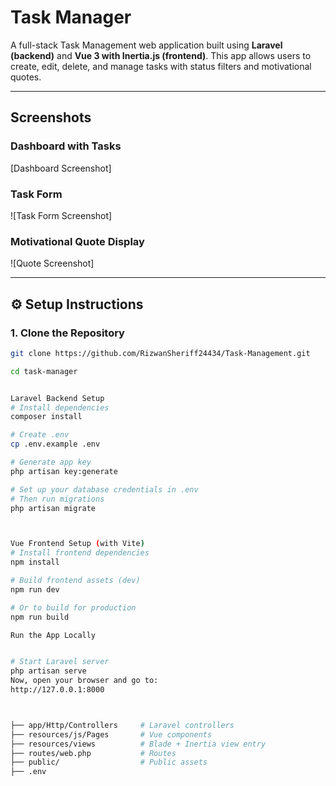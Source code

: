 # Task Manager

A full-stack Task Management web application built using **Laravel (backend)** and **Vue 3 with Inertia.js (frontend)**. 
This app allows users to create, edit, delete, and manage tasks with status filters and motivational quotes.

---

## Screenshots

###  Dashboard with Tasks
[Dashboard Screenshot]

###  Task Form
![Task Form Screenshot]

###  Motivational Quote Display
![Quote Screenshot]

---

## ⚙️ Setup Instructions

### 1. Clone the Repository

```bash
git clone https://github.com/RizwanSheriff24434/Task-Management.git

cd task-manager


Laravel Backend Setup
# Install dependencies
composer install

# Create .env
cp .env.example .env

# Generate app key
php artisan key:generate

# Set up your database credentials in .env
# Then run migrations
php artisan migrate



Vue Frontend Setup (with Vite)
# Install frontend dependencies
npm install

# Build frontend assets (dev)
npm run dev

# Or to build for production
npm run build

Run the App Locally


# Start Laravel server
php artisan serve
Now, open your browser and go to:
http://127.0.0.1:8000



├── app/Http/Controllers     # Laravel controllers
├── resources/js/Pages       # Vue components
├── resources/views          # Blade + Inertia view entry
├── routes/web.php           # Routes
├── public/                  # Public assets
├── .env     